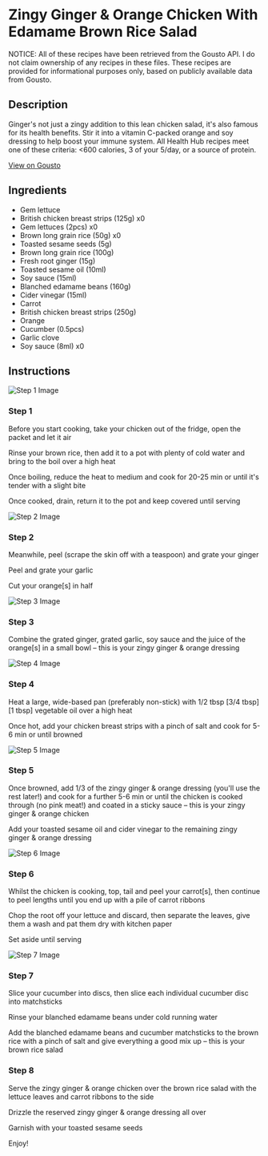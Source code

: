 # Zingy Ginger & Orange Chicken With Edamame Brown Rice Salad

NOTICE: All of these recipes have been retrieved from the Gousto API. I do not claim ownership of any recipes in these files. These recipes are provided for informational purposes only, based on publicly available data from Gousto.

## Description

Ginger's not just a zingy addition to this lean chicken salad, it's also famous for its health benefits. Stir it into a vitamin C-packed orange and soy dressing to help boost your immune system. All Health Hub recipes meet one of these criteria: <600 calories, 3 of your 5/day, or a source of protein.

[View on Gousto](https://www.gousto.co.uk/recipes/cookbook/ginger-orange-chicken-with-brown-rice-salad)

## Ingredients

- Gem lettuce
- British chicken breast strips (125g) x0
- Gem lettuces (2pcs) x0
- Brown long grain rice (50g) x0
- Toasted sesame seeds (5g)
- Brown long grain rice (100g)
- Fresh root ginger (15g)
- Toasted sesame oil (10ml)
- Soy sauce (15ml)
- Blanched edamame beans (160g)
- Cider vinegar (15ml)
- Carrot
- British chicken breast strips (250g)
- Orange
- Cucumber (0.5pcs)
- Garlic clove
- Soy sauce (8ml) x0

## Instructions

![Step 1 Image](https://production-media.gousto.co.uk/cms/recipe-step-image/Step-1-1596548173288-x200.jpg)

### Step 1

Before you start cooking, take your chicken out of the fridge, open the packet and let it air

Rinse your brown rice, then add it to a pot with plenty of cold water and bring to the boil over a high heat

Once boiling, reduce the heat to medium and cook for 20-25 min or until it's tender with a slight bite

Once cooked, drain, return it to the pot and keep covered until serving

![Step 2 Image](https://production-media.gousto.co.uk/cms/recipe-step-image/Step-2-1596548178728-x200.jpg)

### Step 2

Meanwhile, peel (scrape the skin off with a teaspoon) and grate your ginger

Peel and grate your garlic

Cut your orange[s] in half

![Step 3 Image](https://production-media.gousto.co.uk/cms/recipe-step-image/Step-3-1596548214776-x200.jpg)

### Step 3

Combine the grated ginger, grated garlic, soy sauce and the juice of the orange[s]<span class="text-danger"> </span>in a small bowl – this is your zingy ginger & orange dressing

![Step 4 Image](https://production-media.gousto.co.uk/cms/recipe-step-image/Step-4-1596548223260-x200.jpg)

### Step 4

Heat a large, wide-based pan (preferably non-stick) with 1/2 tbsp <span class="text-purple">[3/4 tbsp]</span> <span class="text-danger">[1 tbsp]</span> vegetable oil over a high heat

Once hot, add your chicken breast strips with a pinch of salt and cook for 5-6 min or until browned

![Step 5 Image](https://production-media.gousto.co.uk/cms/recipe-step-image/Step-5-1596548234233-x200.jpg)

### Step 5

Once browned, add 1/3 of the zingy ginger & orange dressing (you'll use the rest later!) and cook for a further 5-6 min or until the chicken is cooked through (no pink meat!) and coated in a sticky sauce – this is your zingy ginger & orange chicken

Add your toasted sesame oil and cider vinegar to the remaining zingy ginger & orange dressing

![Step 6 Image](https://production-media.gousto.co.uk/cms/recipe-step-image/RC2231tep-6-x200.jpg)

### Step 6

Whilst the chicken is cooking, top, tail and peel your carrot[s], then continue to peel lengths until you end up with a pile of carrot ribbons

Chop the root off your lettuce and discard, then separate the leaves, give them a wash and pat them dry with kitchen paper

Set aside until serving

![Step 7 Image](https://production-media.gousto.co.uk/cms/recipe-step-image/Step-7-1596548281871-x200.jpg)

### Step 7

Slice your cucumber into discs, then slice each individual cucumber disc into matchsticks

Rinse your blanched edamame beans under cold running water

Add the blanched edamame beans and cucumber matchsticks to the brown rice with a pinch of salt and give everything a good mix up – this is your brown rice salad

### Step 8

Serve the zingy ginger & orange chicken over the brown rice salad with the lettuce leaves and carrot ribbons to the side

Drizzle the reserved zingy ginger & orange dressing all over

Garnish with your toasted sesame seeds

Enjoy!

